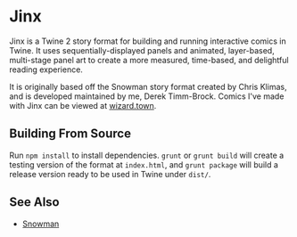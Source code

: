 # Jinx

Jinx is a Twine 2 story format for building and running interactive comics in Twine.  It uses sequentially-displayed panels and animated, layer-based, multi-stage panel art to create a more measured, time-based, and delightful reading experience.

It is originally based off the Snowman story format created by Chris Klimas, and is developed maintained by me, Derek Timm-Brock.  Comics I've made with Jinx can be viewed at [wizard.town](http://wizard.town).

## Building From Source

Run `npm install` to install dependencies. `grunt` or `grunt build` will create a testing version of the format at `index.html`, and `grunt package` will build a release version ready to be used in Twine under `dist/`.

## See Also

- [Snowman](https://github.com/videlais/snowman)
